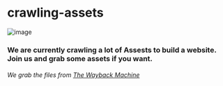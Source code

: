 # crawling-assets
![image](https://github.com/org-1-ucd/crawling-assets/assets/82728993/6910b7ef-fa62-4d2f-af11-a7d264c53b82)
<br>
<h3>We are currently crawling a lot of Assests to build a website. Join us and grab some assets if you want.</h3>
<h6>We grab the files from <a href="https://web.archive.org/">The Wayback Machine</a></h6>
